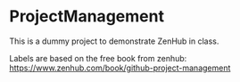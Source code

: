 # ProjectManagement

This is a dummy project to demonstrate ZenHub in class.

Labels are based on the free book from zenhub: https://www.zenhub.com/book/github-project-management 



